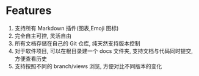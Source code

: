 # Features

1. 支持所有 Markdown 插件(图表,Emoji 图标)
1. 完全自主可控, 灵活自由
1. 所有文档存储在自己的 Git 仓库, 纯天然支持版本控制
1. 对于软件项目, 可以在根目录建一个 docs 文件夹, 支持文档与代码同时提交, 方便查看历史
1. 支持按照不同的 branch/views 浏览, 方便对比不同版本的变化

